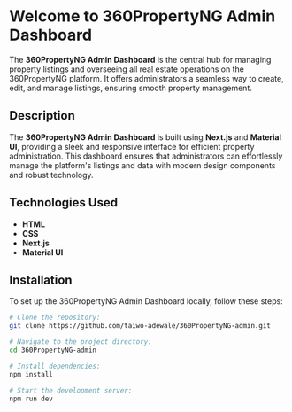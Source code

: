 # Welcome to 360PropertyNG Admin Dashboard

The **360PropertyNG Admin Dashboard** is the central hub for managing property listings and overseeing all real estate operations on the 360PropertyNG platform. It offers administrators a seamless way to create, edit, and manage listings, ensuring smooth property management.

## Description

The **360PropertyNG Admin Dashboard** is built using **Next.js** and **Material UI**, providing a sleek and responsive interface for efficient property administration. This dashboard ensures that administrators can effortlessly manage the platform's listings and data with modern design components and robust technology.

## Technologies Used

- **HTML**
- **CSS**
- **Next.js**
- **Material UI**

## Installation

To set up the 360PropertyNG Admin Dashboard locally, follow these steps:

```bash
# Clone the repository:
git clone https://github.com/taiwo-adewale/360PropertyNG-admin.git

# Navigate to the project directory:
cd 360PropertyNG-admin

# Install dependencies:
npm install

# Start the development server:
npm run dev
